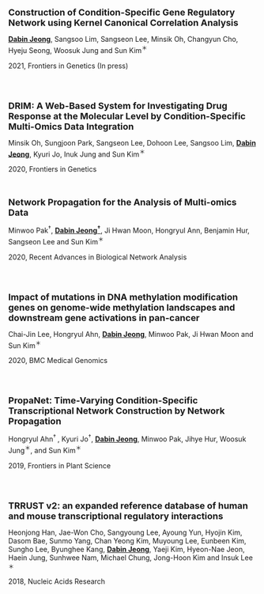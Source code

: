 <a href="https://www.frontiersin.org/articles/10.3389/fgene.2021.652623/abstract" style="text-decoration:none" hover="text_decoration:underline"><font size="+1"><b>Construction of Condition-Specific Gene Regulatory Network using Kernel Canonical Correlation Analysis</b></font></a>

 <u><b>Dabin Jeong</b></u>, Sangsoo Lim, Sangseon Lee, Minsik Oh, Changyun Cho, Hyeju Seong, Woosuk Jung and Sun Kim<sup>&#65290;</sup>

2021, Frontiers in Genetics (In press)

<br><br>

<a href="https://www.frontiersin.org/articles/10.3389/fgene.2020.564792/full" style="text-decoration:none" hover="text_decoration:underline"><font size="+1"><b>DRIM: A Web-Based System for Investigating Drug Response at the Molecular Level by Condition-Specific Multi-Omics Data Integration</b></font></a>

Minsik Oh, Sungjoon Park, Sangseon Lee, Dohoon Lee, Sangsoo Lim, <u><b>Dabin Jeong</b></u>, Kyuri Jo, Inuk Jung and Sun Kim<sup>&#65290;</sup>

2020, Frontiers in Genetics

<br><br>
<a href="https://link.springer.com/chapter/10.1007%2F978-3-030-57173-3_9" style="text-decoration:none" hover="text_decoration:underline"><font size="+1"><b>Network Propagation for the Analysis of Multi-omics Data</b></font></a>

Minwoo Pak<sup>&#8224;</sup>, <u><b>Dabin Jeong<sup>&#8224;</sup></b></u>, Ji Hwan Moon, Hongryul Ann, Benjamin Hur, Sangseon Lee and Sun Kim<sup>&#65290;</sup>

2020, Recent Advances in Biological Network Analysis

<br><br>

<a href="https://bmcmedgenomics.biomedcentral.com/articles/10.1186/s12920-020-0659-4" style="text-decoration:none" hover="text_decoration:underline"><font size="+1"><b>Impact of mutations in DNA methylation modification genes on genome-wide methylation landscapes and downstream gene activations in pan-cancer</b></font></a>

Chai-Jin Lee, Hongryul Ahn, <u><b>Dabin Jeong</b></u>, Minwoo Pak, Ji Hwan Moon and Sun Kim<sup>&#65290;</sup>

2020, BMC Medical Genomics

<br><br>

<a href="https://www.frontiersin.org/articles/10.3389/fpls.2019.00698/full" style="text-decoration:none" hover="text_decoration:underline"><font size="+1"><b>PropaNet: Time-Varying Condition-Specific Transcriptional Network Construction by Network Propagation</b></font></a>

Hongryul Ahn<sup><span>&#8224;</span> </sup> , Kyuri Jo<sup><span>&#8224;</span></sup>, <u><b>Dabin Jeong</b></u>, Minwoo Pak, Jihye Hur, Woosuk Jung<sup>&#65290;</sup>, and Sun Kim<sup>&#65290;</sup>

2019, Frontiers in Plant Science

<br><br>

<a href="https://academic.oup.com/nar/article/46/D1/D380/4566018" style="text-decoration:none" hover="text_decoration:underline"><font size="+1"><b>TRRUST v2: an expanded reference database of human and mouse transcriptional regulatory interactions</b></font></a>

Heonjong Han, Jae-Won Cho, Sangyoung Lee, Ayoung Yun, Hyojin Kim, Dasom Bae, Sunmo Yang, Chan Yeong Kim, Muyoung Lee, Eunbeen Kim, Sungho Lee, Byunghee Kang, <u><b>Dabin Jeong</b></u>, Yaeji Kim, Hyeon-Nae Jeon, Haein Jung, Sunhwee Nam, Michael Chung, Jong-Hoon Kim and Insuk Lee <sup>&#65290;</sup>

2018, Nucleic Acids Research






